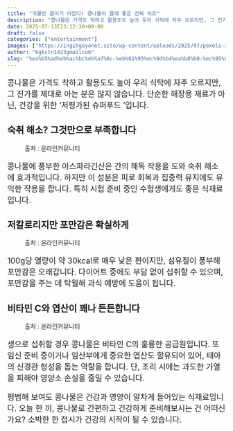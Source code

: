 ```yaml
---
title: "국물만 끓이기 아깝다! 콩나물이 몸에 좋은 진짜 이유"
description: "콩나물은 가격도 착하고 활용도도 높아 우리 식탁에 자주 오르지만, 그 진가를 제대로 아는 분은 많지 않습니다. 단순한 해장용 재료가 아닌, 건강을 위한 ‘저평가된 슈퍼푸드 ’입니다."
date: 2025-07-13T23:12:30+09:00
draft: false
categories: ["entertainment"]
images: ["https://ingihgoyonet.site/wp-content/uploads/2025/07/pexels-xmtnguyen-2664216-1024x737.jpg", "https://ingihgoyonet.site/wp-content/uploads/2025/07/pexels-kate-romeo-501776-2425705-683x1024.jpg", "https://ingihgoyonet.site/wp-content/uploads/2025/07/pexels-1155579-2365966-1024x768.jpg"]
author: "kgkstn1423gmailcom"
slug: "%ea%b5%ad%eb%ac%bc%eb%a7%8c-%eb%81%93%ec%9d%b4%ea%b8%b0-%ec%95%84%ea%b9%9d%eb%8b%a4-%ec%bd%a9%eb%82%98%eb%ac%bc%ec%9d%b4-%eb%aa%b8%ec%97%90-%ec%a2%8b%ec%9d%80-%ec%a7%84%ec%a7%9c-%ec%9d%b4%ec%9c%a0"
---
```


<p style="font-size:18px">콩나물은 가격도 착하고 활용도도 높아 우리 식탁에 자주 오르지만, 그 진가를 제대로 아는 분은 많지 않습니다. 단순한 해장용 재료가 아닌, 건강을 위한 ‘저평가된 슈퍼푸드 ’입니다.</p> <h2 >숙취 해소? 그것만으로 부족합니다</h2> <figure ><img src="https://ingihgoyonet.site/wp-content/uploads/2025/07/pexels-xmtnguyen-2664216-1024x737.jpg" alt="" style="aspect-ratio:16/9;object-fit:cover"/><figcaption >출처 : 온라인커뮤니티</figcaption></figure> <p style="font-size:18px">콩나물에 풍부한 아스파라긴산은 간의 해독 작용을 도와 숙취 해소에 효과적입니다. 하지만 이 성분은 피로 회복과 집중력 유지에도 유익한 작용을 합니다. 특히 시험 준비 중인 수험생에게도 좋은 식재료입니다.</p> <h2 >저칼로리지만 포만감은 확실하게</h2> <figure ><img src="https://ingihgoyonet.site/wp-content/uploads/2025/07/pexels-kate-romeo-501776-2425705-683x1024.jpg" alt="" style="aspect-ratio:16/9;object-fit:cover"/><figcaption >출처 : 온라인커뮤니티</figcaption></figure> <p style="font-size:18px">100g당 열량이 약 30kcal로 매우 낮은 편이지만, 섬유질이 풍부해 포만감은 오래갑니다. 다이어트 중에도 부담 없이 섭취할 수 있으며, 포만감을 주는 데 탁월해 과식 예방에 도움이 됩니다.</p> <h2 >비타민 C와 엽산이 꽤나 든든합니다</h2> <figure ><img src="https://ingihgoyonet.site/wp-content/uploads/2025/07/pexels-1155579-2365966-1024x768.jpg" alt="" style="aspect-ratio:16/9;object-fit:cover"/><figcaption >출처 : 온라인커뮤니티</figcaption></figure> <p style="font-size:18px">생으로 섭취할 경우 콩나물은 비타민 C의 훌륭한 공급원입니다. 또 임신 준비 중이거나 임산부에게 중요한 엽산도 함유되어 있어, 태아의 신경관 형성을 돕는 역할을 합니다. 단, 조리 시에는 과도한 가열을 피해야 영양소 손실을 줄일 수 있습니다.</p> <p style="font-size:18px">평범해 보여도 콩나물은 건강과 영양이 알차게 들어있는 식재료입니다. 오늘 한 끼, 콩나물로 간편하고 건강하게 준비해보시는 건 어떠신가요? 소박한 한 접시가 건강의 시작이 될 수 있습니다.</p>